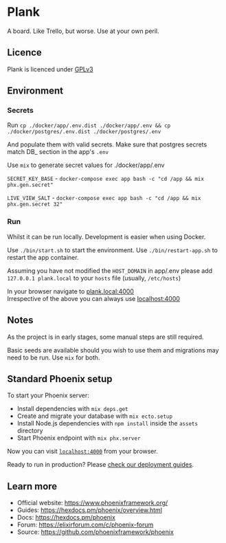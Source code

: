# Plank

A board. Like Trello, but worse. Use at your own peril.

## Licence

Plank is licenced under [GPLv3](https://github.com/strayobject/plank/blob/main/LICENSE)

## Environment

### Secrets

Run `cp ./docker/app/.env.dist ./docker/app/.env && cp ./docker/postgres/.env.dist ./docker/postgres/.env`

And populate them with valid secrets. Make sure that postgres secrets match DB_ section in the app's `.env`

Use `mix` to generate secret values for ./docker/app/.env

`SECRET_KEY_BASE` - `docker-compose exec app bash -c "cd /app && mix phx.gen.secret"`

`LIVE_VIEW_SALT` - `docker-compose exec app bash -c "cd /app && mix phx.gen.secret 32"`

### Run

Whilst it can be run locally. Development is easier
when using Docker.

Use `./bin/start.sh` to start the environment.
Use `./bin/restart-app.sh` to restart the app container.

Assuming you have not modified the `HOST_DOMAIN` in app/.env
please add `127.0.0.1 plank.local` to your `hosts` file (usually, `/etc/hosts`)

In your browser navigate to [plank.local:4000](http://plank.local:4000)  
Irrespective of the above you can always use [localhost:4000](localhost:4000)

## Notes

As the project is in early stages, some manual steps
are still required.

Basic seeds are available should you wish 
to use them and migrations may need to be
run. Use `mix` for both.


## Standard Phoenix setup

To start your Phoenix server:

  * Install dependencies with `mix deps.get`
  * Create and migrate your database with `mix ecto.setup`
  * Install Node.js dependencies with `npm install` inside the `assets` directory
  * Start Phoenix endpoint with `mix phx.server`

Now you can visit [`localhost:4000`](http://localhost:4000) from your browser.

Ready to run in production? Please [check our deployment guides](https://hexdocs.pm/phoenix/deployment.html).

## Learn more

  * Official website: https://www.phoenixframework.org/
  * Guides: https://hexdocs.pm/phoenix/overview.html
  * Docs: https://hexdocs.pm/phoenix
  * Forum: https://elixirforum.com/c/phoenix-forum
  * Source: https://github.com/phoenixframework/phoenix
